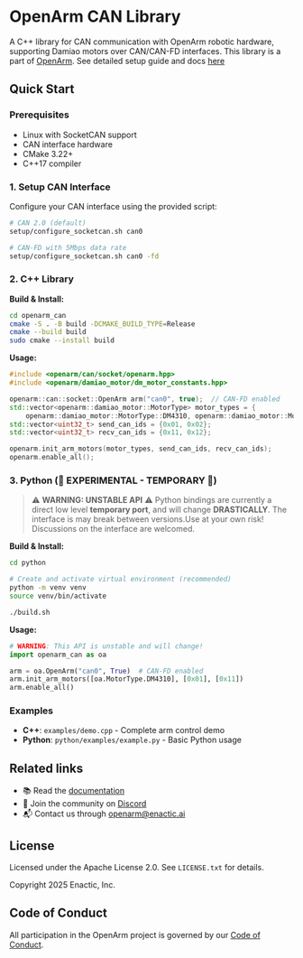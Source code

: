 # OpenArm CAN Library

A C++ library for CAN communication with OpenArm robotic hardware, supporting Damiao motors over CAN/CAN-FD interfaces.
This library is a part of [OpenArm](https://github.com/enactic/openarm/). See detailed setup guide and docs [here](https://docs.openarm.dev/software/can)


## Quick Start

### Prerequisites

- Linux with SocketCAN support
- CAN interface hardware
- CMake 3.22+
- C++17 compiler

### 1. Setup CAN Interface

Configure your CAN interface using the provided script:

```bash
# CAN 2.0 (default)
setup/configure_socketcan.sh can0

# CAN-FD with 5Mbps data rate
setup/configure_socketcan.sh can0 -fd
```

### 2. C++ Library

**Build & Install:**

```bash
cd openarm_can
cmake -S . -B build -DCMAKE_BUILD_TYPE=Release
cmake --build build
sudo cmake --install build
```

**Usage:**

```cpp
#include <openarm/can/socket/openarm.hpp>
#include <openarm/damiao_motor/dm_motor_constants.hpp>

openarm::can::socket::OpenArm arm("can0", true);  // CAN-FD enabled
std::vector<openarm::damiao_motor::MotorType> motor_types = {
    openarm::damiao_motor::MotorType::DM4310, openarm::damiao_motor::MotorType::DM4310};
std::vector<uint32_t> send_can_ids = {0x01, 0x02};
std::vector<uint32_t> recv_can_ids = {0x11, 0x12};

openarm.init_arm_motors(motor_types, send_can_ids, recv_can_ids);
openarm.enable_all();
```

### 3. Python (🚧 EXPERIMENTAL - TEMPORARY 🚧)

> ⚠️ **WARNING: UNSTABLE API** ⚠️
> Python bindings are currently a direct low level **temporary port**, and will change **DRASTICALLY**.
> The interface is may break between versions.Use at your own risk! Discussions on the interface are welcomed.

**Build & Install:**

```bash
cd python

# Create and activate virtual environment (recommended)
python -m venv venv
source venv/bin/activate

./build.sh
```

**Usage:**

```python
# WARNING: This API is unstable and will change!
import openarm_can as oa

arm = oa.OpenArm("can0", True)  # CAN-FD enabled
arm.init_arm_motors([oa.MotorType.DM4310], [0x01], [0x11])
arm.enable_all()
```

### Examples

- **C++**: `examples/demo.cpp` - Complete arm control demo
- **Python**: `python/examples/example.py` - Basic Python usage

## Related links

- 📚 Read the [documentation](https://docs.openarm.dev/software/sdk/openarm-can/)
- 💬 Join the community on [Discord](https://discord.gg/FsZaZ4z3We)
- 📬 Contact us through <openarm@enactic.ai>

## License

Licensed under the Apache License 2.0. See `LICENSE.txt` for details.

Copyright 2025 Enactic, Inc.

## Code of Conduct

All participation in the OpenArm project is governed by our [Code of Conduct](CODE_OF_CONDUCT.md).

